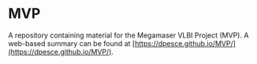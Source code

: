 # MVP

A repository containing material for the Megamaser VLBI Project (MVP).  A web-based summary can be found at [https://dpesce.github.io/MVP/](https://dpesce.github.io/MVP/).
